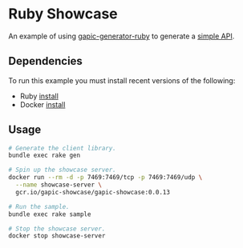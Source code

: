 # Ruby Showcase

An example of using [gapic-generator-ruby](https://github.com/googleapis/gapic-generator-ruby)
to generate a [simple API](protos/google/showcase/v1alpha3/echo.proto).

## Dependencies

To run this example you must install recent versions of the following:

  + Ruby [install](https://www.ruby-lang.org/en/documentation/installation)
  + Docker [install](https://docs.docker.com/install)

## Usage

```sh
# Generate the client library.
bundle exec rake gen

# Spin up the showcase server.
docker run --rm -d -p 7469:7469/tcp -p 7469:7469/udp \
  --name showcase-server \
  gcr.io/gapic-showcase/gapic-showcase:0.0.13

# Run the sample.
bundle exec rake sample

# Stop the showcase server.
docker stop showcase-server
```
